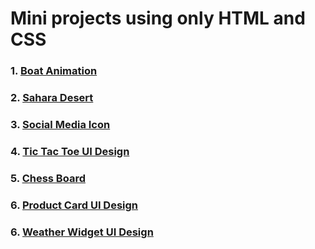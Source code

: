 # Mini projects using only HTML and CSS
### 1. [Boat Animation](./01-Boat-Animation/index.html)
### 2. [Sahara Desert](./02-Sahara-Desert/index.html)
### 3. [Social Media Icon](./03-Social-Media-Icon/index.html)
### 4. [Tic Tac Toe UI Design](./04-Tic-Tac-Toe/index.html)
### 5. [Chess Board](./05-Chess-Board/index.html)
### 6. [Product Card UI Design](./06-Product-Card-UI-Design/index.html)
### 6. [Weather Widget UI Design](./07-Weather-Widget-UI-Design/index.html)
